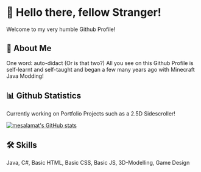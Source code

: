
# 👋 Hello there, fellow Stranger!

Welcome to my very humble Github Profile!


## 🚀 About Me
One word: auto-didact (Or is that two?)
All you see on this Github Profile is self-learnt and self-taught and began a few many years ago with Minecraft Java Modding!


## 📊 Github Statistics

Currently working on Portfolio Projects such as a 2.5D Sidescroller!

[![mesalamat's GitHub stats](https://github-readme-stats.vercel.app/api?username=mesalamat&theme=cobalt)](https://github.com/mesalamat/github-readme-stats)




## 🛠 Skills
Java, C#, Basic HTML, Basic CSS, Basic JS, 3D-Modelling, Game Design 

